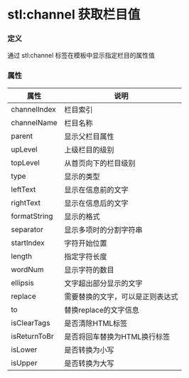 ﻿# stl:channel 获取栏目值


### 定义

通过 stl:channel 标签在模板中显示指定栏目的属性值

### 属性

属性  | 说明
------  | ------
channelIndex | 栏目索引
channelName | 栏目名称
parent | 显示父栏目属性
upLevel | 上级栏目的级别
topLevel | 从首页向下的栏目级别
type | 显示的类型
leftText | 显示在信息前的文字
rightText | 显示在信息后的文字
formatString | 显示的格式
separator | 显示多项时的分割字符串
startIndex | 字符开始位置
length | 指定字符长度
wordNum | 显示字符的数目
ellipsis | 文字超出部分显示的文字
replace | 需要替换的文字，可以是正则表达式
to | 替换replace的文字信息
isClearTags | 是否清除HTML标签
isReturnToBr | 是否将回车替换为HTML换行标签
isLower | 是否转换为小写
isUpper | 是否转换为大写
